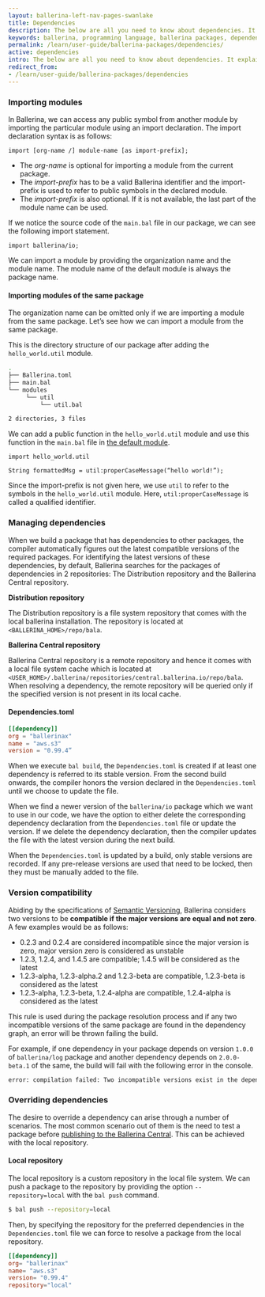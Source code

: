 ```yaml
---
layout: ballerina-left-nav-pages-swanlake
title: Dependencies
description: The below are all you need to know about dependencies. It explains imports and how they can be used in your package.
keywords: ballerina, programming language, ballerina packages, dependencies, importing modules
permalink: /learn/user-guide/ballerina-packages/dependencies/
active: dependencies
intro: The below are all you need to know about dependencies. It explains imports and how they can be used in your package.
redirect_from:
- /learn/user-guide/ballerina-packages/dependencies
---
```


### Importing modules

In Ballerina, we can access any public symbol from another module by importing the particular module using an import declaration. The import declaration syntax is as follows:

```bal
import [org-name /] module-name [as import-prefix];
```

* The _org-name_ is optional for importing a module from the current package.
* The _import-prefix_ has to be a valid Ballerina identifier and the import-prefix is used to refer to public symbols in the declared module.
* The _import-prefix_ is also optional. If it is not available, the last part of the module name can be used.

If we notice the source code of the `main.bal` file in our package, we can see the following import statement.

```bal
import ballerina/io;
```

We can import a module by providing the organization name and the module name. The module name of the default module is always the package name.

#### Importing modules of the same package

The organization name can be omitted only if we are importing a module from the same package. Let’s see how we can import a module from the same package.

This is the directory structure of our package after adding the `hello_world.util` module.
```bash
.
├── Ballerina.toml
├── main.bal
└── modules
     └── util
         └── util.bal

2 directories, 3 files
```
We can add a public function in the `hello_world.util` module and use this function in the `main.bal` file in [the default module](/learn/user-guide/ballerina-packages/modules/#the-default-module).

```bal
import hello_world.util

String formattedMsg = util:properCaseMessage(“hello world!”);
```

Since the import-prefix is not given here, we use `util` to refer to the symbols in the `hello_world.util` module. Here, `util:properCaseMessage` is called a qualified identifier.

### Managing dependencies

When we build a package that has dependencies to other packages, the compiler automatically figures out the latest compatible versions of the required packages. 
For identifying the latest versions of these dependencies, by default, Ballerina searches for the packages of dependencies in 2 repositories: The Distribution repository and the Ballerina Central repository.

**Distribution repository**

The Distribution repository is a file system repository that comes with the local ballerina installation. The repository is located at `<BALLERINA_HOME>/repo/bala`.

**Ballerina Central repository**

Ballerina Central repository is a remote repository and hence it comes with a local file system cache which is located at `<USER_HOME>/.ballerina/repositories/central.ballerina.io/repo/bala`. When resolving a dependency, the remote repository will be queried only if the specified version is not present in its local cache.

#### Dependencies.toml
```toml
[[dependency]]
org = "ballerinax"
name = "aws.s3"
version = "0.99.4”
```

When we execute `bal build`, the `Dependencies.toml` is created if at least one dependency is referred to its stable version. From the second build onwards, the compiler honors the version declared in the `Dependencies.toml` until we choose to update the file.

When we find a newer version of the `ballerina/io` package which we want to use in our code, we have the option to either delete the corresponding dependency declaration from the `Dependencies.toml` file or update the version. If we delete the dependency declaration, then the compiler updates the file with the latest version during the next build.

When the `Dependencies.toml` is updated by a build, only stable versions are recorded. If any pre-release versions are used that need to be locked, then they must be manually added to the file.

### Version compatibility

Abiding by the specifications of [Semantic Versioning](https://semver.org/), Ballerina considers two versions to be **compatible if the major versions are equal and not zero**.
A few examples would be as follows:

* 0.2.3 and 0.2.4 are considered incompatible since the major version is zero, major version zero is considered as unstable
* 1.2.3, 1.2.4, and 1.4.5 are compatible; 1.4.5 will be considered as the latest
* 1.2.3-alpha, 1.2.3-alpha.2 and 1.2.3-beta are compatible, 1.2.3-beta is considered as the latest
* 1.2.3-alpha, 1.2.3-beta, 1.2.4-alpha are compatible, 1.2.4-alpha is considered as the latest

This rule is used during the package resolution process and if any two incompatible versions of the same package are found in the dependency graph, an error will be thrown failing the build.

For example, if one dependency in your package depends on version `1.0.0` of `ballerina/log` package and another dependency depends on `2.0.0-beta.1` of the same, the build will fail with the following error in the console.

```bash
error: compilation failed: Two incompatible versions exist in the dependency graph: ballerina/log versions: 1.0.0, 2.0.0-beta.1
```

### Overriding dependencies

The desire to override a dependency can arise through a number of scenarios. The most common scenario out of them is the need to test a package 
before [publishing to the Ballerina Central](/learn/user-guide/ballerina-packages/sharing-a-library-package/#publishing-a-library-package-to-ballerina-central). 
This can be achieved with the local repository.

#### Local repository

The local repository is a custom repository in the local file system. We can push a package to the repository by providing the option `--repository=local` with the `bal push` command.

```bash
$ bal push --repository=local
```

Then, by specifying the repository for the preferred dependencies in the `Dependencies.toml` file we can force to resolve a package from the local repository.

```toml
[[dependency]]
org= "ballerinax"
name= "aws.s3"
version= "0.99.4"
repository="local"
```
